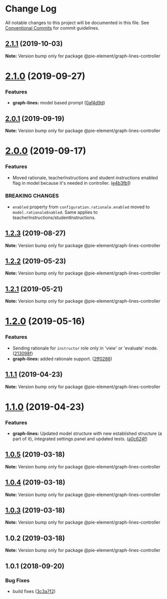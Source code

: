 # Change Log

All notable changes to this project will be documented in this file.
See [Conventional Commits](https://conventionalcommits.org) for commit guidelines.

## [2.1.1](https://github.com/pie-framework/pie-elements/compare/@pie-element/graph-lines-controller@2.1.0...@pie-element/graph-lines-controller@2.1.1) (2019-10-03)

**Note:** Version bump only for package @pie-element/graph-lines-controller





# [2.1.0](https://github.com/pie-framework/pie-elements/compare/@pie-element/graph-lines-controller@2.0.1...@pie-element/graph-lines-controller@2.1.0) (2019-09-27)


### Features

* **graph-lines:** model based prompt ([0af4d9d](https://github.com/pie-framework/pie-elements/commit/0af4d9d))





## [2.0.1](https://github.com/pie-framework/pie-elements/compare/@pie-element/graph-lines-controller@2.0.0...@pie-element/graph-lines-controller@2.0.1) (2019-09-19)

**Note:** Version bump only for package @pie-element/graph-lines-controller





# [2.0.0](https://github.com/pie-framework/pie-elements/compare/@pie-element/graph-lines-controller@1.2.3...@pie-element/graph-lines-controller@2.0.0) (2019-09-17)


### Features

* Moved rationale, teacherInstructions and student instructions enabled flag in model because it's needed in controller. ([e4b3fb1](https://github.com/pie-framework/pie-elements/commit/e4b3fb1))


### BREAKING CHANGES

* `enabled` property from `configuration.rationale.enabled` moved to `model.rationaleEnabled`. Same applies to teacherInstructions/studentInstructions.





## [1.2.3](https://github.com/pie-framework/pie-elements/compare/@pie-element/graph-lines-controller@1.2.2...@pie-element/graph-lines-controller@1.2.3) (2019-08-27)

**Note:** Version bump only for package @pie-element/graph-lines-controller





## [1.2.2](https://github.com/pie-framework/pie-elements/compare/@pie-element/graph-lines-controller@1.2.1...@pie-element/graph-lines-controller@1.2.2) (2019-05-23)

**Note:** Version bump only for package @pie-element/graph-lines-controller





## [1.2.1](https://github.com/pie-framework/pie-elements/compare/@pie-element/graph-lines-controller@1.2.0...@pie-element/graph-lines-controller@1.2.1) (2019-05-21)

**Note:** Version bump only for package @pie-element/graph-lines-controller





# [1.2.0](https://github.com/pie-framework/pie-elements/compare/@pie-element/graph-lines-controller@1.1.1...@pie-element/graph-lines-controller@1.2.0) (2019-05-16)


### Features

* Sending rationale for `instructor` role only in 'view' or 'evaluate' mode. ([213098f](https://github.com/pie-framework/pie-elements/commit/213098f))
* **graph-lines:** added rationale support. ([2ff0286](https://github.com/pie-framework/pie-elements/commit/2ff0286))





## [1.1.1](https://github.com/pie-framework/pie-elements/compare/@pie-element/graph-lines-controller@1.1.0...@pie-element/graph-lines-controller@1.1.1) (2019-04-23)

**Note:** Version bump only for package @pie-element/graph-lines-controller





# [1.1.0](https://github.com/pie-framework/pie-elements/compare/@pie-element/graph-lines-controller@1.0.5...@pie-element/graph-lines-controller@1.1.0) (2019-04-23)


### Features

* **graph-lines:** Updated model structure with new established structure (a part of it), integrated settings panel and updated tests. ([a0c624f](https://github.com/pie-framework/pie-elements/commit/a0c624f))





## [1.0.5](https://github.com/pie-framework/pie-elements/compare/@pie-element/graph-lines-controller@1.0.4...@pie-element/graph-lines-controller@1.0.5) (2019-03-18)

**Note:** Version bump only for package @pie-element/graph-lines-controller





## [1.0.4](https://github.com/pie-framework/pie-elements/compare/@pie-element/graph-lines-controller@1.0.3...@pie-element/graph-lines-controller@1.0.4) (2019-03-18)

**Note:** Version bump only for package @pie-element/graph-lines-controller





## [1.0.3](https://github.com/pie-framework/pie-elements/compare/@pie-element/graph-lines-controller@1.0.2...@pie-element/graph-lines-controller@1.0.3) (2019-03-18)

**Note:** Version bump only for package @pie-element/graph-lines-controller





## 1.0.2 (2019-03-18)

**Note:** Version bump only for package @pie-element/graph-lines-controller





<a name="1.0.1"></a>
## 1.0.1 (2018-09-20)


### Bug Fixes

* build fixes ([3c3a7f2](https://github.com/pie-framework/pie-elements/commit/3c3a7f2))
